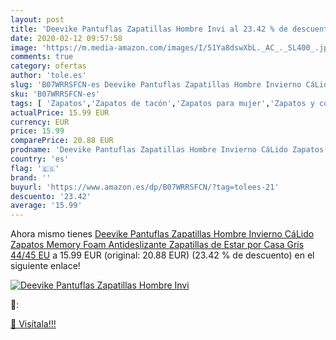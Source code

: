```yaml
---
layout: post
title: 'Deevike Pantuflas Zapatillas Hombre Invi al 23.42 % de descuento'
date: 2020-02-12 09:57:58
image: 'https://m.media-amazon.com/images/I/51Ya8dswXbL._AC_._SL400_.jpg'
comments: true
category: ofertas
author: 'tole.es'
slug: 'B07WRRSFCN-es Deevike Pantuflas Zapatillas Hombre Invierno CáLido...'
sku: 'B07WRRSFCN-es'
tags: [ 'Zapatos','Zapatos de tacón','Zapatos para mujer','Zapatos y complementos','zapatos', ]
actualPrice: 15.99 EUR
currency: EUR
price: 15.99
comparePrice: 20.88 EUR
prodname: 'Deevike Pantuflas Zapatillas Hombre Invierno CáLido Zapatos Memory Foam Antideslizante Zapatillas de Estar por Casa Gris 44/45 EU'
country: 'es'
flag: '🇪🇸'
brand: ''
buyurl: 'https://www.amazon.es/dp/B07WRRSFCN/?tag=tolees-21'
descuento: '23.42'
average: '15.99'
---
```


Ahora mismo tienes [Deevike Pantuflas Zapatillas Hombre Invierno CáLido Zapatos Memory Foam Antideslizante Zapatillas de Estar por Casa Gris 44/45 EU](https://www.amazon.es/dp/B07WRRSFCN/?tag=tolees-21) a 15.99 EUR (original: 20.88 EUR) (23.42 %  de descuento) en el siguiente enlace!

[![Deevike Pantuflas Zapatillas Hombre Invi](https://m.media-amazon.com/images/I/51Ya8dswXbL._AC_._SL400_.jpg)](https://www.amazon.es/dp/B07WRRSFCN/?tag=tolees-21)

🔎:


[🛒 Visítala!!!](https://www.amazon.es/dp/B07WRRSFCN/?tag=tolees-21)
